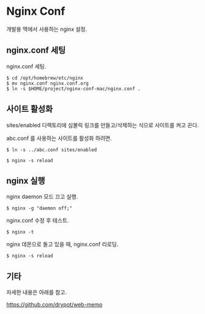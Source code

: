 # Nginx Conf

개발용 맥에서 사용하는 nginx 설정.

## nginx.conf 세팅

nginx.conf 세팅.

    $ cd /opt/homebrew/etc/nginx
    $ mv nginx.conf nginx.conf.org
    $ ln -s $HOME/project/nginx-conf-mac/nginx.conf .

## 사이트 활성화

sites/enabled 디렉토리에 심볼릭 링크를 만들고/삭제하는 식으로 사이트를 켜고 끈다.

abc.conf 를 사용하는 사이트를 활성화 하려면.

    $ ln -s ../abc.conf sites/enabled

    $ nginx -s reload

## nginx 실행

nginx daemon 모드 끄고 실행.

    $ nginx -g "daemon off;"

nginx.conf 수정 후 테스트.

    $ nginx -t

nginx 데몬으로 돌고 있을 때, nginx.conf 리로딩.

    $ nginx -s reload 

## 기타

자세한 내용은 아래를 참고.

<https://github.com/drypot/web-memo>
